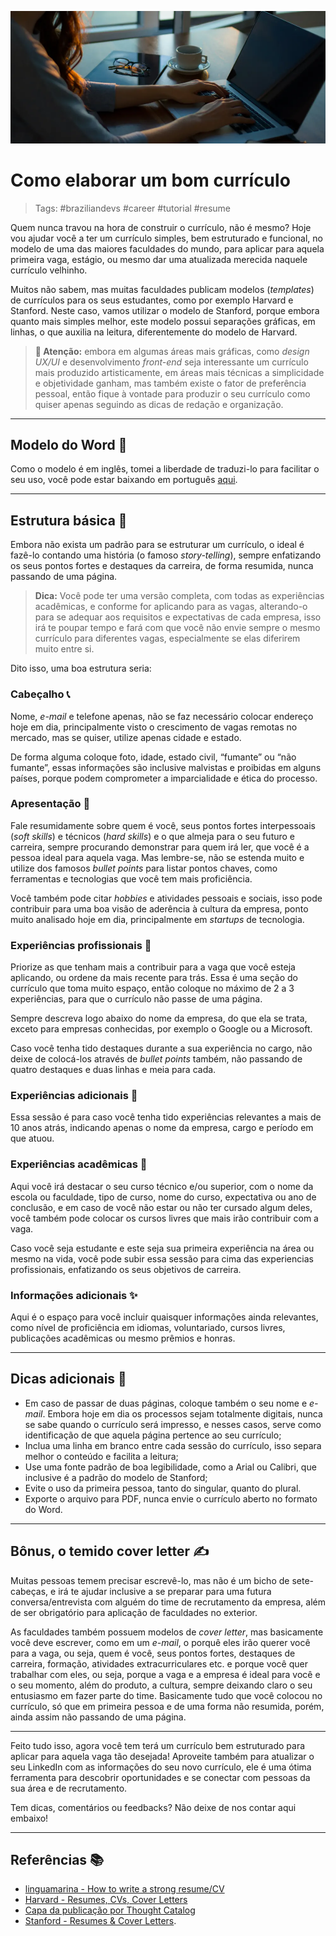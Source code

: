 ![Pessoa digitando em MacBook Pro acima da mesa com café, óculos e uma revista ao lado.](images/cover.webp)

# Como elaborar um bom currículo

> Tags: #braziliandevs #career #tutorial #resume

Quem nunca travou na hora de construir o currículo, não é mesmo? Hoje vou ajudar você a ter um currículo simples, bem estruturado e funcional, no modelo de uma das maiores faculdades do mundo, para aplicar para aquela primeira vaga, estágio, ou mesmo dar uma atualizada merecida naquele currículo velhinho.

Muitos não sabem, mas muitas faculdades publicam modelos (_templates_) de currículos para os seus estudantes, como por exemplo Harvard e Stanford. Neste caso, vamos utilizar o modelo de Stanford, porque embora quanto mais simples melhor, este modelo possui separações gráficas, em linhas, o que auxilia na leitura, diferentemente do modelo de Harvard.

> **👀 Atenção:** embora em algumas áreas mais gráficas, como _design UX/UI_ e desenvolvimento _front-end_ seja interessante um currículo mais produzido artisticamente, em áreas mais técnicas a simplicidade e objetividade ganham, mas também existe o fator de preferência pessoal, então fique à vontade para produzir o seu currículo como quiser apenas seguindo as dicas de redação e organização.

---

## Modelo do Word 📄

Como o modelo é em inglês, tomei a liberdade de traduzi-lo para facilitar o seu uso, você pode estar baixando em português [aqui](https://github.com/AmandaMartinsDev/modelo-de-curriculo/raw/main/Modelo%20de%20Curr%C3%ADculo.docx).

---

## Estrutura básica 📝

Embora não exista um padrão para se estruturar um currículo, o ideal é fazê-lo contando uma história (o famoso _story-telling_), sempre enfatizando os seus pontos fortes e destaques da carreira, de forma resumida, nunca passando de uma página.

> **Dica:** Você pode ter uma versão completa, com todas as experiências acadêmicas, e conforme for aplicando para as vagas, alterando-o para se adequar aos requisitos e expectativas de cada empresa, isso irá te poupar tempo e fará com que você não envie sempre o mesmo currículo para diferentes vagas, especialmente se elas diferirem muito entre si.

Dito isso, uma boa estrutura seria:

### Cabeçalho 📞

Nome, _e-mail_ e telefone apenas, não se faz necessário colocar endereço hoje em dia, principalmente visto o crescimento de vagas remotas no mercado, mas se quiser, utilize apenas cidade e estado.

De forma alguma coloque foto, idade, estado civil, “fumante” ou “não fumante”, essas informações são inclusive malvistas e proibidas em alguns países, porque podem comprometer a imparcialidade e ética do processo.

### Apresentação 👋

Fale resumidamente sobre quem é você, seus pontos fortes interpessoais (_soft skills_) e técnicos (_hard skills_) e o que almeja para o seu futuro e carreira, sempre procurando demonstrar para quem irá ler, que você é a pessoa ideal para aquela vaga. Mas lembre-se, não se estenda muito e utilize dos famosos _bullet points_ para listar pontos chaves, como ferramentas e tecnologias que você tem mais proficiência.

Você também pode citar _hobbies_ e atividades pessoais e sociais, isso pode contribuir para uma boa visão de aderência à cultura da empresa, ponto muito analisado hoje em dia, principalmente em _startups_ de tecnologia.

### Experiências profissionais 💼

Priorize as que tenham mais a contribuir para a vaga que você esteja aplicando, ou ordene da mais recente para trás. Essa é uma seção do currículo que toma muito espaço, então coloque no máximo de 2 a 3 experiências, para que o currículo não passe de uma página.

Sempre descreva logo abaixo do nome da empresa, do que ela se trata, exceto para empresas conhecidas, por exemplo o Google ou a Microsoft.

Caso você tenha tido destaques durante a sua experiência no cargo, não deixe de colocá-los através de _bullet points_ também, não passando de quatro destaques e duas linhas e meia para cada.

### Experiências adicionais 🏢

Essa sessão é para caso você tenha tido experiências relevantes a mais de 10 anos atrás, indicando apenas o nome da empresa, cargo e período em que atuou.

### Experiências acadêmicas 🎒

Aqui você irá destacar o seu curso técnico e/ou superior, com o nome da escola ou faculdade, tipo de curso, nome do curso, expectativa ou ano de conclusão, e em caso de você não estar ou não ter cursado algum deles, você também pode colocar os cursos livres que mais irão contribuir com a vaga. 

Caso você seja estudante e este seja sua primeira experiência na área ou mesmo na vida, você pode subir essa sessão para cima das experiencias profissionais, enfatizando os seus objetivos de carreira.

### Informações adicionais ✨

Aqui é o espaço para você incluir quaisquer informações ainda relevantes, como nível de proficiência em idiomas, voluntariado, cursos livres, publicações acadêmicas ou mesmo prêmios e honras.

---

## Dicas adicionais 🎉

- Em caso de passar de duas páginas, coloque também o seu nome e _e-mail_. Embora hoje em dia os processos sejam totalmente digitais, nunca se sabe quando o currículo será impresso, e nesses casos, serve como identificação de que aquela página pertence ao seu currículo;
- Inclua uma linha em branco entre cada sessão do currículo, isso separa melhor o conteúdo e facilita a leitura;
- Use uma fonte padrão de boa legibilidade, como a Arial ou Calibri, que inclusive é a padrão do modelo de Stanford;
- Evite o uso da primeira pessoa, tanto do singular, quanto do plural.
- Exporte o arquivo para PDF, nunca envie o currículo aberto no formato do Word.

---

## Bônus, o temido cover letter ✍️

Muitas pessoas temem precisar escrevê-lo, mas não é um bicho de sete-cabeças, e irá te ajudar inclusive a se preparar para uma futura conversa/entrevista com alguém do time de recrutamento da empresa, além de ser obrigatório para aplicação de faculdades no exterior.

As faculdades também possuem modelos de _cover letter_, mas basicamente você deve escrever, como em um _e-mail_, o porquê eles irão querer você para a vaga, ou seja, quem é você, seus pontos fortes, destaques de carreira, formação, atividades extracurriculares etc. e porque você quer trabalhar com eles, ou seja, porque a vaga e a empresa é ideal para você e o seu momento, além do produto, a cultura, sempre deixando claro o seu entusiasmo em fazer parte do time. Basicamente tudo que você colocou no currículo, só que em primeira pessoa e de uma forma não resumida, porém, ainda assim não passando de uma página.

---

Feito tudo isso, agora você tem terá um currículo bem estruturado para aplicar para aquela vaga tão desejada! Aproveite também para atualizar o seu LinkedIn com as informações do seu novo currículo, ele é uma ótima ferramenta para descobrir oportunidades e se conectar com pessoas da sua área e de recrutamento.

Tem dicas, comentários ou feedbacks? Não deixe de nos contar aqui embaixo!

---

## Referências 📚

- [linguamarina - How to write a strong resume/CV](https://www.youtube.com/watch?v=xaq8uDHcaHs)
- [Harvard - Resumes, CVs, Cover Letters](https://ocs.fas.harvard.edu/resumes-cvs-cover-letters)
- [Capa da publicação por Thought Catalog](https://unsplash.com/photos/UK78i6vK3sc)
- [Stanford - Resumes & Cover Letters](https://www.gsb.stanford.edu/alumni/career-resources/job-search/resumes).